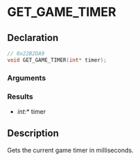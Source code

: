 # GET_GAME_TIMER

## Declaration
```cpp
// 0x22B2DA9
void GET_GAME_TIMER(int* timer);
```

### Arguments

### Results
- **int*:** timer

## Description
Gets the current game timer in milliseconds.